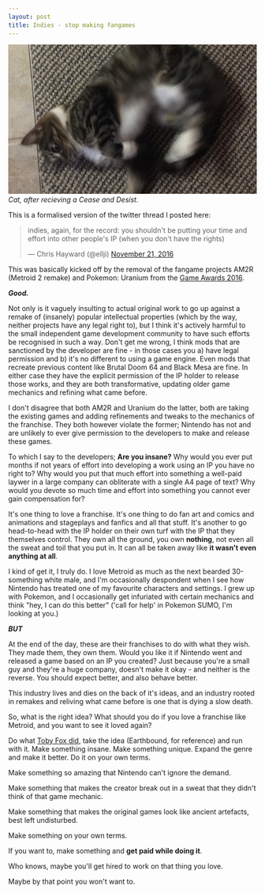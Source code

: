 ```yaml
---
layout: post
title: Indies - stop making fangames
---
```


![Cat, after recieving a Cease and Desist](https://raw.githubusercontent.com/ellji/ellji.github.io/master/public/images/cat_freaking_out.jpg)
*Cat, after recieving a Cease and Desist.*

This is a formalised version of the twitter thread I posted here:

<blockquote class="twitter-tweet" data-partner="tweetdeck"><p lang="en" dir="ltr">indies, again, for the record: you shouldn&#39;t be putting your time and effort into other people&#39;s IP (when you don&#39;t have the rights)</p>&mdash; Chris Hayward (@ellji) <a href="https://twitter.com/ellji/status/800569826993262592">November 21, 2016</a></blockquote>
<script async src="//platform.twitter.com/widgets.js" charset="utf-8"></script>

This was basically kicked off by the removal of the fangame projects AM2R (Metroid 2 remake) and Pokemon: Uranium from the [Game Awards 2016](http://thegameawards.com/nominees/).

**_Good._**

Not only is it vaguely insulting to actual original work to go up against a remake of (insanely) popular intellectual properties (which by the way, neither projects have any legal right to), but I think it's actively harmful to the small independent game development community to have such efforts be recognised in such a way. Don't get me wrong, I think mods that are sanctioned by the developer are fine - in those cases you a) have legal permission and b) it's no different to using a game engine. Even mods that recreate previous content like Brutal Doom 64 and Black Mesa are fine. In either case they have the explicit permission of the IP holder to release those works, and they are both transformative, updating older game mechanics and refining what came before.

I don't disagree that both AM2R and Uranium do the latter, both are taking the existing games and adding refinements and tweaks to the mechanics of the franchise. They both however violate the former; Nintendo has not and are unlikely to ever give permission to the developers to make and release these games.

To which I say to the developers; **Are you insane?** Why would you ever put months if not years of effort into developing a work using an IP you have no right to? Why would you put that much effort into something a well-paid laywer in a large company can obliterate with a single A4 page of text? Why would you devote so much time and effort into something you cannot ever gain compensation for?

It's one thing to love a franchise. It's one thing to do fan art and comics and animations and stageplays and fanfics and all that stuff. It's another to go head-to-head with the IP holder on their own turf with the IP that they themselves control. They own all the ground, you own **nothing**, not even all the sweat and toil that you put in. It can all be taken away like **it wasn't even anything at all**.

I kind of get it, I truly do. I love Metroid as much as the next bearded 30-something white male, and I'm occasionally despondent when I see how Nintendo has treated one of my favourite characters and settings. I grew up with Pokemon, and I occasionally get infuriated with certain mechanics and think "hey, I can do this better" ('call for help' in Pokemon SUMO, I'm looking at you.)

**_BUT_**

At the end of the day, these are their franchises to do with what they wish. They made them, they own them. Would you like it if Nintendo went and released a game based on an IP you created? Just because you're a small guy and they're a huge company, doesn't make it okay - and neither is the reverse. You should expect better, and also behave better.

This industry lives and dies on the back of it's ideas, and an industry rooted in remakes and reliving what came before is one that is dying a slow death.

So, what is the right idea? What should you do if you love a franchise like Metroid, and you want to see it loved again?

Do what [Toby Fox did](http://undertale.com/), take the idea (Earthbound, for reference) and run with it. Make something insane. Make something unique. Expand the genre and make it better. Do it on your own terms.

Make something so amazing that Nintendo can't ignore the demand. 

Make something that makes the creator break out in a sweat that they didn't think of that game mechanic.

Make something that makes the original games look like ancient artefacts, best left undisturbed.

Make something on your own terms.

If you want to, make something and **get paid while doing it**.

Who knows, maybe you'll get hired to work on that thing you love.

Maybe by that point you won't want to.